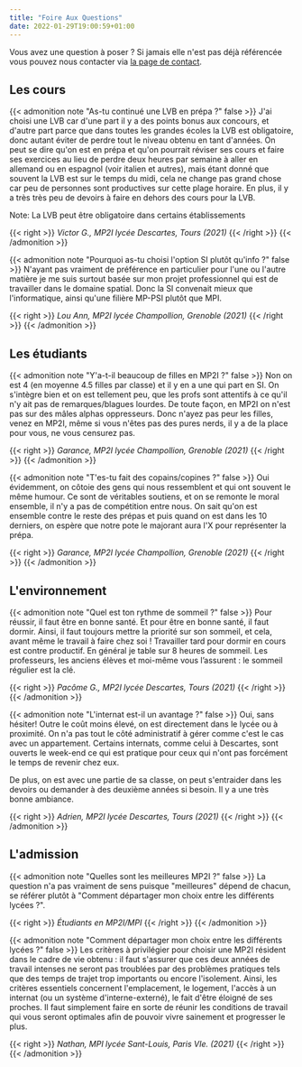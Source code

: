 ```yaml
---
title: "Foire Aux Questions"
date: 2022-01-29T19:00:59+01:00
---
```


Vous avez une question à poser ? Si jamais elle n'est pas déjà référencée vous pouvez nous contacter via [la page de contact](https://prepas-mp2i.fr/contact/).

## Les cours

{{< admonition note "As-tu continué une LVB en prépa ?" false >}}
J'ai choisi une LVB car d'une part il y a des points bonus aux concours, et d'autre part parce que dans toutes les grandes écoles la LVB est obligatoire, donc autant éviter de perdre tout le niveau obtenu en tant d'années.
On peut se dire qu'on est en prépa et qu'on pourrait réviser ses cours et faire ses exercices au lieu de perdre deux heures par semaine à aller en allemand ou en espagnol (voir italien et autres), mais étant donné que souvent la LVB est sur le temps du midi, cela ne change pas grand chose car peu de personnes sont productives sur cette plage horaire.
En plus, il y a très très peu de devoirs à faire en dehors des cours pour la LVB.

Note: La LVB peut être obligatoire dans certains établissements

{{< right >}} *Victor G., MP2I lycée Descartes, Tours (2021)* {{< /right >}}
{{< /admonition >}}

{{< admonition note "Pourquoi as-tu choisi l'option SI plutôt qu'info ?" false >}}
N'ayant pas vraiment de préférence en particulier pour l'une ou l'autre matière je me suis surtout basée sur mon projet professionnel qui est de travailler dans le domaine spatial. Donc la SI convenait mieux que l'informatique, ainsi qu'une filière MP-PSI plutôt que MPI.

{{< right >}} *Lou Ann, MP2I lycée Champollion, Grenoble (2021)* {{< /right >}}
{{< /admonition >}}

## Les étudiants

{{< admonition note "Y'a-t-il beaucoup de filles en MP2I ?" false >}}
Non on est 4 (en moyenne 4.5 filles par classe) et il y en a une qui part en SI.
On s'intègre bien et on est tellement peu, que les profs sont attentifs à ce qu'il n'y ait pas de remarques/blagues lourdes.
De toute façon, en MP2I on n'est pas sur des mâles alphas oppresseurs. Donc n'ayez pas peur les filles, venez en MP2I, même si vous n'êtes pas des pures nerds, il y a de la place pour vous, ne vous censurez pas.

{{< right >}} *Garance, MP2I lycée Champollion, Grenoble (2021)* {{< /right >}}
{{< /admonition >}}

{{< admonition note "T'es-tu fait des copains/copines ?" false >}}
Oui évidemment, on côtoie des gens qui nous ressemblent et qui ont souvent le même humour.
Ce sont de véritables soutiens, et on se remonte le moral ensemble, il n'y a pas de compétition entre nous.
On sait qu'on est ensemble contre le reste des prépas et puis quand on est dans les 10 derniers, on espère que notre pote le majorant aura l'X pour représenter la prépa.

{{< right >}} *Garance, MP2I lycée Champollion, Grenoble (2021)* {{< /right >}}
{{< /admonition >}}

## L'environnement

{{< admonition note "Quel est ton rythme de sommeil ?" false >}}
Pour réussir, il faut être en bonne santé. Et pour être en bonne santé, il faut dormir.
Ainsi, il faut toujours mettre la priorité sur son sommeil, et cela, avant même le travail à faire chez soi !
Travailler tard pour dormir en cours est contre productif. En général je table sur 8 heures de sommeil.
Les professeurs, les anciens élèves et moi-même vous l’assurent : le sommeil régulier est la clé.

{{< right >}} *Pacôme G., MP2I lycée Descartes, Tours (2021)* {{< /right >}}
{{< /admonition >}}

{{< admonition note "L'internat est-il un avantage ?" false >}}
Oui, sans hésiter! Outre le coût moins élevé, on est directement dans le lycée ou à proximité.
On n'a pas tout le côté administratif à gérer comme c'est le cas avec un appartement.
Certains internats, comme celui à Descartes, sont ouverts le week-end ce qui est pratique pour ceux qui n'ont pas forcément le temps de revenir chez eux.

De plus, on est avec une partie de sa classe, on peut s'entraider dans les devoirs ou demander à des deuxième années si besoin. Il y a une très bonne ambiance.

{{< right >}} *Adrien, MP2I lycée Descartes, Tours (2021)* {{< /right >}}
{{< /admonition >}}

## L'admission

{{< admonition note "Quelles sont les meilleures MP2I ?" false >}}
La question n'a pas vraiment de sens puisque "meilleures" dépend de chacun, se référer plutôt à "Comment départager mon choix entre les différents lycées ?".

{{< right >}} *Étudiants en MP2I/MPI* {{< /right >}}
{{< /admonition >}}

{{< admonition note "Comment départager mon choix entre les différents lycées ?" false >}}
Les critères à privilégier pour choisir une MP2I résident dans le cadre de vie obtenu : il faut s'assurer que ces deux années de travail intenses ne seront pas troublées par des problèmes pratiques tels que des temps de trajet trop importants ou encore l'isolement.
Ainsi, les critères essentiels concernent l'emplacement, le logement, l'accès à un internat (ou un système d'interne-externé), le fait d'être éloigné de ses proches.
Il faut simplement faire en sorte de réunir les conditions de travail qui vous seront optimales afin de pouvoir vivre sainement et progresser le plus.

{{< right >}} *Nathan, MPI lycée Sant-Louis, Paris VIe. (2021)* {{< /right >}}
{{< /admonition >}}
